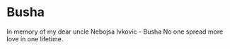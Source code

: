 # Busha
In memory of my dear uncle Nebojsa Ivkovic - Busha
No one spread more love in one lifetime.
